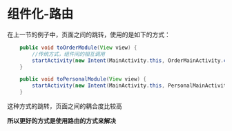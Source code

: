 # 组件化-路由

在上一节的例子中，页面之间的跳转，使用的是如下的方式：

```java
    public void toOrderModule(View view) {
        //传统方式，组件间的相互调用
        startActivity(new Intent(MainActivity.this, OrderMainActivity.class));
    }

    public void toPersonalModule(View view) {
        startActivity(new Intent(MainActivity.this, PersonalMainActivity.class));
    }
```

这种方式的跳转，页面之间的耦合度比较高

**所以更好的方式是使用路由的方式来解决**


